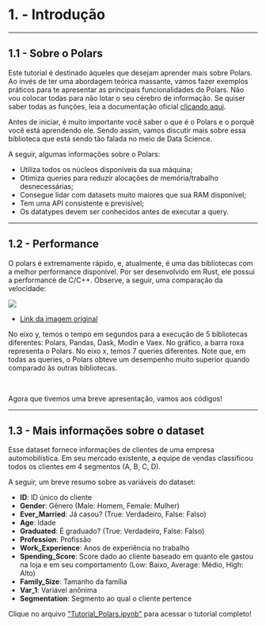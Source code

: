 # 1. - Introdução

<hr>

## 1.1 - Sobre o Polars

Este tutorial é destinado àqueles que desejam aprender mais sobre Polars. Ao invés de ter uma abordagem teórica massante, vamos fazer exemplos práticos para te apresentar as principais funcionalidades do Polars. Não vou colocar todas para não lotar o seu cérebro de informação. Se quiser saber todas as funções, leia a documentação oficial <a href="https://pola-rs.github.io/polars/py-polars/html/reference/index.html" target="_blank">clicando aqui</a>. 

Antes de iniciar, é muito importante você saber o que é o Polars e o porquê você está aprendendo ele. Sendo assim, vamos discutir mais sobre essa biblioteca que está sendo tão falada no meio de Data Science.

A seguir, algumas informações sobre o Polars:
<ul>
    <li> Utiliza todos os núcleos disponíveis da sua máquina;
    <li> Otimiza queries para reduzir alocações de memória/trabalho desnecessárias; 
    <li> Consegue lidar com datasets muito maiores que sua RAM disponível;
    <li> Tem uma API consistente e previsível;
    <li> Os datatypes devem ser conhecidos antes de executar a query. 
</ul>

<hr>

## 1.2 - Performance

O polars é extremamente rápido, e, atualmente, é uma das bibliotecas com a melhor performance disponível. Por ser desenvolvido em Rust, ele possui a performance de C/C++. Observe, a seguir, uma comparação da velocidade:


  <img src="https://i.ibb.co/bB5Kkw8/0-2n0-Wx-R2qvc1z5f-Mg.png">
<ul>
    <li><a href = "https://github.com/pola-rs/tpch" source = "_blank">Link da imagem original</a>
</ul>

No eixo y, temos o tempo em segundos para a execução de 5 bibliotecas diferentes: Polars, Pandas, Dask, Modin e Vaex. No gráfico, a barra roxa representa o Polars. No eixo x, temos 7 queries diferentes. Note que, em todas as queries, o Polars obteve um desempenho muito superior quando comparado às outras bibliotecas.

<br>

Agora que tivemos uma breve apresentação, vamos aos códigos!

<hr>

## 1.3 - Mais informações sobre o dataset

Esse dataset fornece informações de clientes de uma empresa automobilística. Em seu mercado existente, a equipe de vendas classificou todos os clientes em 4 segmentos (A, B, C, D). 

A seguir, um breve resumo sobre as variáveis do dataset:

<ul>
    <li> <strong>ID</strong>: ID único do cliente
    <li> <strong>Gender</strong>: Gênero (Male: Homem, Female: Mulher)
    <li> <strong>Ever_Married</strong>: Já casou? (True: Verdadeiro, False: Falso)
    <li> <strong>Age</strong>: Idade
    <li> <strong>Graduated</strong>: É graduado? (True: Verdadeiro, False: Falso)
    <li> <strong>Profession</strong>: Profissão
    <li> <strong>Work_Experience</strong>: Anos de experiência no trabalho
    <li> <strong>Spending_Score</strong>: Score dado ao cliente baseado em quanto ele gastou na loja e em seu comportamento (Low: Baixo, Average: Médio, High: Alto)
    <li> <strong>Family_Size</strong>: Tamanho da família 
    <li> <strong>Var_1</strong>: Variável anônima 
    <li> <strong>Segmentation</strong>: Segmento ao qual o cliente pertence
</ul>


Clique no arquivo <a href = "https://github.com/anwarhermuche/polars_tutorial/blob/main/Tutorial_Polars.ipynb">"Tutorial_Polars.ipynb"</a> para acessar o tutorial completo!
